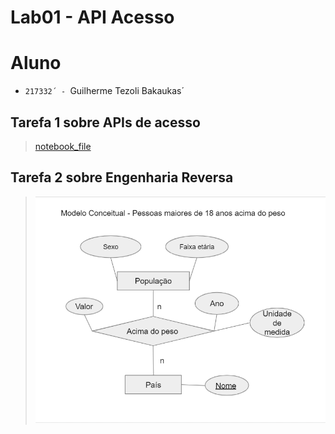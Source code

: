 # Lab01 - API Acesso

# Aluno
* `217332´ - `Guilherme Tezoli Bakaukas´

## Tarefa 1 sobre APIs de acesso

> [notebook_file](notebook/lab01-api.ipynb)

## Tarefa 2 sobre Engenharia Reversa
> <img src="images/Modelo-Conceitual-lab01.PNG">
